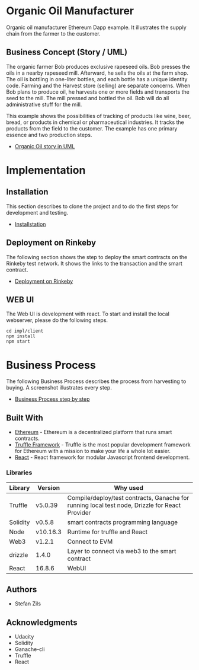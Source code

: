 # Organic Oil Manufacturer

Organic oil manufacturer Ethereum Dapp example. It illustrates the supply chain from the farmer to the customer.

## Business Concept (Story / UML)

The organic farmer Bob produces exclusive rapeseed oils. Bob presses the oils in a nearby rapeseed mill. Afterward, he sells the oils at the farm shop. The oil is bottling in one-liter bottles, and each bottle has a unique identity code. Farming and the Harvest store (selling) are separate concerns. When Bob plans to produce oil, he harvests one or more fields and transports the seed to the mill. The mill pressed and bottled the oil. Bob will do all administrative stuff for the mill.

This example shows the possibilities of tracking of products like wine, beer, bread, or products in chemical or pharmaceutical industries. It tracks the products from the field to the customer. The example has one primary essence and two production steps.

* [Organic Oil story in UML](uml/uml.md)

# Implementation

## Installation

This section describes to clone the project and to do the first steps for development and testing.

* [Installstation](install.md)

## Deployment on Rinkeby

The following section shows the step to deploy the smart contracts on the Rinkeby test network. It shows the links to the transaction and the smart contract.

* [Deployment on Rinkeby](deployment.md)

## WEB UI 

The Web UI is development with react. To start and install the local webserver, please do the following steps.
```
cd impl/client
npm install
npm start
```

# Business Process

The following Business Process describes the process from harvesting to buying. A screenshot illustrates every step.

* [Business Process step by step](businessProcess.md)

## Built With

* [Ethereum](https://www.ethereum.org/) - Ethereum is a decentralized platform that runs smart contracts.
* [Truffle Framework](http://truffleframework.com/) - Truffle is the most popular development framework for Ethereum with a mission to make your life a whole lot easier.
* [React](https://reactjs.org/) - React framework for modular Javascript frontend development.

### Libraries

| Library             | Version       | Why used    |
|---------------------|---------------|-------------|
|Truffle              |v5.0.39        |Compile/deploy/test contracts, Ganache for running local test node, Drizzle for React Provider |
|Solidity             |v0.5.8         |smart contracts programming language|
|Node                 |v10.16.3       |Runtime for truffle and React |
|Web3                 |v1.2.1         |Connect to EVM |
|drizzle              |1.4.0          |Layer to connect via web3 to the smart contract|
|React                |16.8.6         |WebUI |


## Authors
* Stefan Zils

## Acknowledgments
* Udacity
* Solidity
* Ganache-cli
* Truffle
* React

